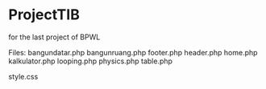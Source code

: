 # ProjectTIB
for the last project of BPWL

Files:
bangundatar.php
bangunruang.php
footer.php
header.php
home.php
kalkulator.php
looping.php
physics.php
table.php

style.css